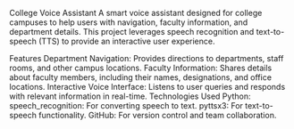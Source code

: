 College Voice Assistant
A smart voice assistant designed for college campuses to help users with navigation, faculty information, and department details. This project leverages speech recognition and text-to-speech (TTS) to provide an interactive user experience.

Features
Department Navigation: Provides directions to departments, staff rooms, and other campus locations.
Faculty Information: Shares details about faculty members, including their names, designations, and office locations.
Interactive Voice Interface: Listens to user queries and responds with relevant information in real-time.
Technologies Used
Python:
speech_recognition: For converting speech to text.
pyttsx3: For text-to-speech functionality.
GitHub: For version control and team collaboration.
